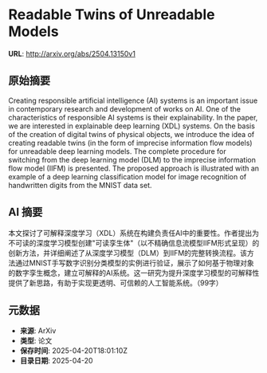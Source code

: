 # Readable Twins of Unreadable Models

**URL**: http://arxiv.org/abs/2504.13150v1

## 原始摘要

Creating responsible artificial intelligence (AI) systems is an important
issue in contemporary research and development of works on AI. One of the
characteristics of responsible AI systems is their explainability. In the
paper, we are interested in explainable deep learning (XDL) systems. On the
basis of the creation of digital twins of physical objects, we introduce the
idea of creating readable twins (in the form of imprecise information flow
models) for unreadable deep learning models. The complete procedure for
switching from the deep learning model (DLM) to the imprecise information flow
model (IIFM) is presented. The proposed approach is illustrated with an example
of a deep learning classification model for image recognition of handwritten
digits from the MNIST data set.


## AI 摘要

本文探讨了可解释深度学习（XDL）系统在构建负责任AI中的重要性。作者提出为不可读的深度学习模型创建"可读孪生体"（以不精确信息流模型IIFM形式呈现）的创新方法，并详细阐述了从深度学习模型（DLM）到IIFM的完整转换流程。该方法通过MNIST手写数字识别分类模型的实例进行验证，展示了如何基于物理对象的数字孪生概念，建立可解释的AI系统。这一研究为提升深度学习模型的可解释性提供了新思路，有助于实现更透明、可信赖的人工智能系统。（99字）

## 元数据

- **来源**: ArXiv
- **类型**: 论文
- **保存时间**: 2025-04-20T18:01:10Z
- **目录日期**: 2025-04-20
